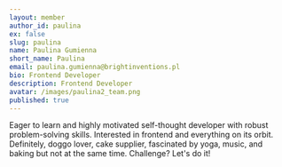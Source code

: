 ```yaml
---
layout: member
author_id: paulina
ex: false
slug: paulina
name: Paulina Gumienna
short_name: Paulina
email: paulina.gumienna@brightinventions.pl
bio: Frontend Developer
description: Frontend Developer
avatar: /images/paulina2_team.png
published: true
---
```

Eager to learn and highly motivated self-thought developer with robust problem-solving skills. Interested in frontend and everything on its orbit. Definitely, doggo lover, cake supplier, fascinated by yoga, music, and baking but not at the same time. Challenge? Let's do it!
